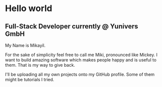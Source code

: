 <!--
**MCodes96/MCodes96** is a ✨ _special_ ✨ repository because its `README.md` (this file) appears on your GitHub profile.

Here are some ideas to get you started:

- 🔭 I’m currently working on ...
- 🌱 I’m currently learning ...
- 👯 I’m looking to collaborate on ...
- 🤔 I’m looking for help with ...
- 💬 Ask me about ...
- 📫 How to reach me: ...
- 😄 Pronouns: ...
- ⚡ Fun fact: ...
-->

# Hello world
## Full-Stack Developer currently @ Yunivers GmbH

My Name is Mikayil.

For the sake of simplicity feel free to call me Miki, pronounced like Mickey.
I want to build amazing software which makes people happy and is useful to them.
That is my way to give back.

I'll be uploading all my own projects onto my GitHub profile.
Some of them might be tutorials I tried.
